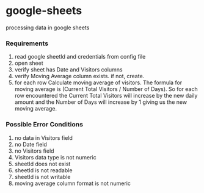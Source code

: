 # google-sheets
processing data in google sheets


### Requirements

1. read google sheetId and credentials from config file
2. open sheet
3. verify sheet has Date and Visitors columns
4. verify Moving Average column exists. if not, create.
5. for each row
Calculate moving average of visitors. The formula for moving average
is (Current Total Visitors / Number of Days). So for each row
encountered the Current Total Visitors will increase by the
new daily amount and the Number of Days will increase by 1 giving us
the new moving average.

### Possible Error Conditions
1. no data in Visitors field
2. no Date field
3. no Visitors field
4. Visitors data type is not numeric
5. sheetId does not exist
6. sheetId is not readable
7. sheetId is not writable
8. moving average column format is not numeric


